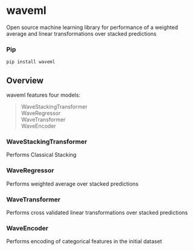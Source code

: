 # waveml
Open source machine learning library for performance of a weighted average  and linear transformations over stacked predictions

### Pip
```
pip install waveml
```

## Overview

waveml features four models: </br>
> WaveStackingTransformer</br>
> WaveRegressor</br>
> WaveTransformer</br>
> WaveEncoder</br>


### WaveStackingTransformer
Performs Classical Stacking
### WaveRegressor
Performs weighted average over stacked predictions
### WaveTransformer
Performs cross validated linear transformations over stacked predictions
### WaveEncoder
Performs encoding of categorical features in the initial dataset
